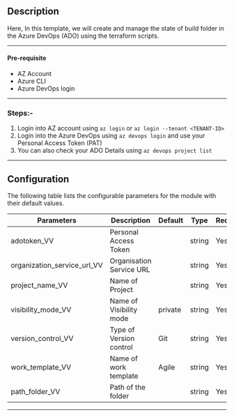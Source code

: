 ## Description

Here, In this template, we will create and manage the state of build folder in the Azure DevOps (ADO) using the terraform scripts. 

---

#### Pre-requisite

* AZ Account
* Azure CLI
* Azure DevOps login

---

### Steps:-
1. Login into AZ account using `az login` or `az login --tenant <TENANT-ID>`
2. Login into the Azure DevOps using `az devops login` and use your Personal Access Token (PAT)
3. You can also check your ADO Details using `az devops project list`


---
 
## Configuration

The following table lists the configurable parameters for the module with their default values.

| Parameters                         | Description                                        | Default | Type   | Required |
|------------------------------------|----------------------------------------------------|---------|--------|----------|
| adotoken_VV                        | Personal Access Token                              |         | string | Yes      |  
| organization_service_url_VV        | Organisation Service URL                           |         | string | Yes      |  
| project_name_VV                    | Name of Project                                    |         | string | Yes      |
| visibility_mode_VV                 | Name of Visibility mode                            | private | string | Yes      |
| version_control_VV                 | Type of Version control                            | Git     | string | Yes      |
| work_template_VV                   | Name of work template                              | Agile   | string | Yes      |
| path_folder_VV                     | Path of the folder                                 |         | string | Yes      |


---
